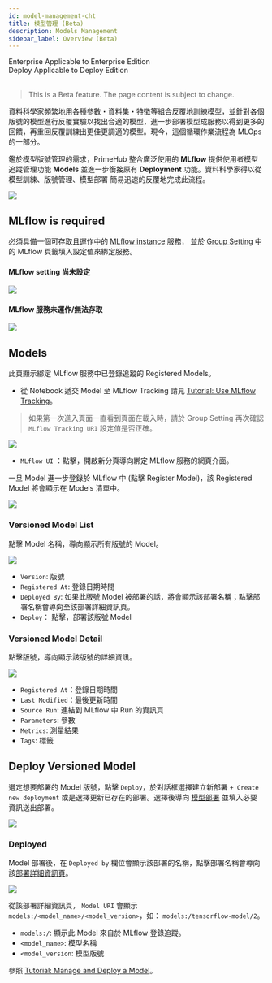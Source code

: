 ```yaml
---
id: model-management-cht
title: 模型管理 (Beta)
description: Models Management
sidebar_label: Overview (Beta)
---
```


<div class="label-sect">
  <div class="ee-only tooltip">Enterprise
    <span class="tooltiptext">Applicable to Enterprise Edition</span>
  </div>
  <div class="deploy-only tooltip">Deploy
    <span class="tooltiptext">Applicable to Deploy Edition</span>
  </div>
</div>
<br>

> This is a Beta feature. The page content is subject to change.

資料科學家頻繁地用各種參數・資料集・特徵等組合反覆地訓練模型，並針對各個版號的模型進行反覆實驗以找出合適的模型，進一步部署模型成服務以得到更多的回饋，再重回反覆訓練出更佳更調適的模型。現今，這個循環作業流程為 MLOps 的一部分。

鑑於模型版號管理的需求，PrimeHub 整合廣泛使用的 **MLflow** 提供使用者模型追蹤管理功能  **Models** 並進一步銜接原有 **Deployment** 功能。資料科學家得以從模型訓練、版號管理、模型部署 簡易迅速的反覆地完成此流程。

![](assets/model-mgt.png)

## MLflow is required

必須具備一個可存取且運作中的 [MLflow instance](primehub-app-cht) 服務， 並於 [Group Setting](group-setting-cht#mlflow) 中的 MLflow 頁籤填入設定值來綁定服務。

#### MLflow setting 尚未設定

![](assets/model-mgt-not-config.png)


#### MLflow 服務未運作/無法存取

![](assets/mlflow-not-reachable.png)


## Models

此頁顯示綁定 MLflow 服務中已登錄追蹤的 Registered Models。

+ 從 Notebook 遞交 Model 至 MLflow Tracking 請見 [Tutorial: Use MLflow Tracking](../primehub-app-tutorial-mlflow#use-mlflow-tracking-in-primehub)。 

> 如果第一次進入頁面一直看到頁面在載入時，請於 Group Setting 再次確認 `MLflow Tracking URI` 設定值是否正確。

![](assets/model-mgt-list.png)

+ `MLflow UI` ：點擊，開啟新分頁導向綁定 MLflow 服務的網頁介面。

一旦 Model 進一步登錄於 MLflow 中 (點擊 Register Model)，該 Registered Model 將會顯示在 Models 清單中。

![](assets/mlflow-register-model.png)

### Versioned Model List

點擊 Model 名稱，導向顯示所有版號的 Model。

![](assets/model-mgt-version-list.png)

+ `Version`: 版號
+ `Registered At`: 登錄日期時間
+ `Deployed By`: 如果此版號 Model 被部署的話，將會顯示該部署名稱；點擊部署名稱會導向至該部署詳細資訊頁。
+ `Deploy`： 點擊，部署該版號 Model

### Versioned Model Detail

點擊版號，導向顯示該版號的詳細資訊。

![](assets/model-mgt-versioned-item.png)

+ `Registered At`：登錄日期時間
+ `Last Modified`：最後更新時間
+ `Source Run`: 連結到 MLflow 中 Run 的資訊頁
+ `Parameters`: 參數
+ `Metrics`: 測量結果
+ `Tags`: 標籤


## Deploy Versioned Model

選定想要部署的 Model 版號，點擊 `Deploy`，於對話框選擇建立新部署 `+ Create new deployment` 或是選擇更新已存在的部署。選擇後導向 [模型部署](model-deployment-feature) 並填入必要資訊送出部署。

![](assets/model-mgt-deploy-popup.png)


### Deployed

Model 部署後，在 `Deployed by` 欄位會顯示該部署的名稱，點擊部署名稱會導向該[部署詳細資訊頁](model-deployment-feature#deployment-details)。

![](assets/model-mgt-deployed.png)

從該部署詳細資訊頁， `Model URI` 會顯示 `models:/<model_name>/<model_version>`，如： `models:/tensorflow-model/2`。

+ `models:/`: 顯示此 Model 來自於 MLflow 登錄追蹤。
+ `<model_name>`: 模型名稱
+ `<model_version`: 模型版號

參照 [Tutorial: Manage and Deploy a Model](../model-management-tutorial)。
